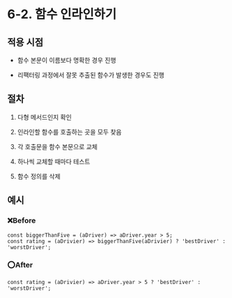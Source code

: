 # 6-2. 함수 인라인하기



## 적용 시점

- 함수 본문이 이름보다 명확한 경우 진행

- 리팩터링 과정에서 잘못 추출된 함수가 발생한 경우도 진행

  

## 절차

1. 다형 메서드인지 확인

2. 인라인할 함수를 호출하는 곳을 모두 찾음

3. 각 호출문을 함수 본문으로 교체

4. 하나씩 교체할 때마다 테스트

5. 함수 정의를 삭제

   

## 예시

### ❌Before

```tsx
const biggerThanFive = (aDriver) => aDriver.year > 5;
const rating = (aDrivier) => biggerThanFive(aDrivier) ? 'bestDriver' : 'worstDriver';
```

### ⭕After

```tsx
const rating = (aDrivier) => aDriver.year > 5 ? 'bestDriver' : 'worstDriver';
```